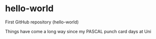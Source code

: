 # hello-world
First GitHub repository (hello-world)


Things have come a long way since my PASCAL punch card days at Uni
